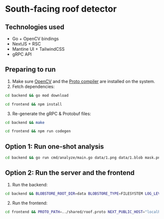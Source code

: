 # South-facing roof detector

## Technologies used
- Go + OpenCV bindings
- NextJS + RSC
- Mantine UI + TailwindCSS
- gRPC API

## Preparing to run

1) Make sure [OpenCV](https://opencv.org/get-started/) and the [Proto compiler](https://grpc.io/docs/protoc-installation/) are installed on the system.
2) Fetch dependencies:
```bash
cd backend && go mod download
```
```bash
cd frontend && npm install
```
3) Re-generate the gRPC & Protobuf files:
```bash
cd backend && make
```
```bash
cd frontend && npm run codegen
```
## Option 1: Run one-shot analysis
```bash
cd backend && go run cmd/analyze/main.go data/1.png data/1.blob mask.png
```
## Option 2: Run the server and the frontend

1) Run the backend:
```bash
cd backend && BLOBSTORE_ROOT_DIR=data BLOBSTORE_TYPE=FILESYSTEM LOG_LEVEL=DEBUG LOG_MODE=development LOG_OUTPUT=stdout PORT=8080 go run cmd/serve/main.go
```
2) Run the frontend:
```bash
cd frontend && PROTO_PATH=../shared/roof.proto NEXT_PUBLIC_HOST="localhost:8080" npm run dev
```